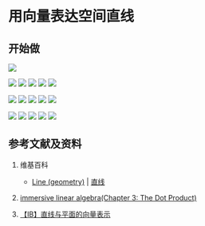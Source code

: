 # 用向量表达空间直线

## 开始做

![](/images/线性代数/用向量表达空间解析几何中的线和面等/用向量表达空间直线/1a1.jpg)

![](/images/线性代数/用向量表达空间解析几何中的线和面等/用向量表达空间直线/2a1.jpg)
![](/images/线性代数/用向量表达空间解析几何中的线和面等/用向量表达空间直线/2a2.jpg)
![](/images/线性代数/用向量表达空间解析几何中的线和面等/用向量表达空间直线/2a3.jpg)
![](/images/线性代数/用向量表达空间解析几何中的线和面等/用向量表达空间直线/2a4.jpg)
![](/images/线性代数/用向量表达空间解析几何中的线和面等/用向量表达空间直线/2a5.jpg)

![](/images/线性代数/用向量表达空间解析几何中的线和面等/用向量表达空间直线/3a1.jpg)
![](/images/线性代数/用向量表达空间解析几何中的线和面等/用向量表达空间直线/3a2.jpg)
![](/images/线性代数/用向量表达空间解析几何中的线和面等/用向量表达空间直线/3a3.jpg)
![](/images/线性代数/用向量表达空间解析几何中的线和面等/用向量表达空间直线/3a4.jpg)
![](/images/线性代数/用向量表达空间解析几何中的线和面等/用向量表达空间直线/3a5.jpg)

![](/images/线性代数/用向量表达空间解析几何中的线和面等/用向量表达空间直线/4a1.jpg)
![](/images/线性代数/用向量表达空间解析几何中的线和面等/用向量表达空间直线/4a2.jpg)
![](/images/线性代数/用向量表达空间解析几何中的线和面等/用向量表达空间直线/4a3.jpg)
![](/images/线性代数/用向量表达空间解析几何中的线和面等/用向量表达空间直线/4a4.jpg)
![](/images/线性代数/用向量表达空间解析几何中的线和面等/用向量表达空间直线/4a5.jpg)

## 参考文献及资料

1. 维基百科
	- [Line (geometry)](https://en.wikipedia.org/wiki/Line_(geometry)) | [直线](https://zh.wikipedia.org/wiki/%E7%9B%B4%E7%BA%BF) 

2. [immersive linear algebra(Chapter 3: The Dot Product)](http://immersivemath.com/ila/ch03_dotproduct/ch03.html)
3. [【IB】直线与平面的向量表示](https://zhuanlan.zhihu.com/p/73397884)